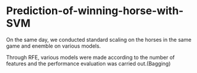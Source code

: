 # Prediction-of-winning-horse-with-SVM

On the same day, we conducted standard scaling on the horses in the same game and enemble on various models.

Through RFE, various models were made according to the number of features and the performance evaluation was carried out.(Bagging)
